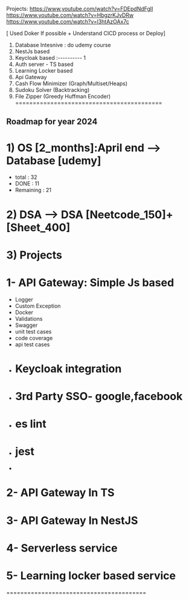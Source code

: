 Projects:
https://www.youtube.com/watch?v=FDEpdNdFglI
https://www.youtube.com/watch?v=HbgzrKJvDRw
https://www.youtube.com/watch?v=l3htAzOAx7c

[ Used Doker If possible + Understand CICD process or Deploy]

1) Database Intesnive : do udemy course 
2) NestJs based 
3) Keycloak based  :---------- 1
4) Auth server - TS based 
5) Learning Locker based
6) Api Gateway 
7) Cash Flow Minimizer (Graph/Multiset/Heaps)
8) Sudoku Solver (Backtracking)
9) File Zipper (Greedy Huffman Encoder)
==========================================

## Roadmap for year 2024

# 1) OS [2_months]:April end --> Database [udemy]
   - total : 32 
   - DONE : 11
   - Remaining : 21 
# 2) DSA --> DSA [Neetcode_150]+[Sheet_400]
# 3) Projects
 # 1- API Gateway: Simple Js based
   - Logger
   - Custom Exception
   - Docker
   - Validations
   - Swagger
   - unit test cases
   - code coverage
   - api test cases
   - # Keycloak integration
   - # 3rd Party SSO- google,facebook
   - # es lint
   - # jest
   - 
 # 2- API Gateway In TS
 # 3- API Gateway In NestJS
 # 4- Serverless service
 # 5- Learning locker based service
========================================


